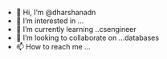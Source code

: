 - 👋 Hi, I’m @dharshanadn
- 👀 I’m interested in ...
- 🌱 I’m currently learning ..csengineer
- 💞️ I’m looking to collaborate on ...databases
- 📫 How to reach me ...

<!---
dharshanadn/dharshanadn is a ✨ special ✨ repository because its `README.md` (this file) appears on your GitHub profile.
You can click the Preview link to take a look at your changes.
--->
